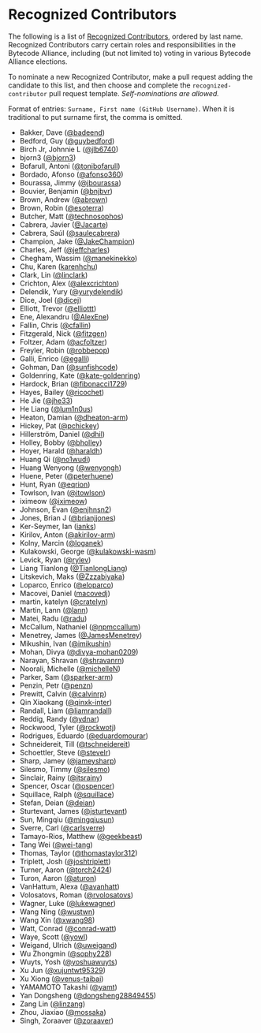 # Recognized Contributors

The following is a list of [Recognized Contributors](https://github.com/bytecodealliance/governance/blob/main/TSC/charter.md#recognized-contributors), ordered by last name. Recognized Contributors carry certain roles and responsibilities in the Bytecode Alliance, including (but not limited to) voting in various Bytecode Alliance elections.

To nominate a new Recognized Contributor, make a pull request adding the candidate to this list, and then choose and complete the `recognized-contributor` pull request template. _Self-nominations are allowed._

Format of entries: `Surname, First name (GitHub Username)`. When it is traditional to put surname first, the comma is omitted.

* Bakker, Dave ([@badeend](https://github.com/badeend))
* Bedford, Guy ([@guybedford](https://github.com/guybedford))
* Birch Jr, Johnnie L ([@jlb6740](https://github.com/jlb6740))
* bjorn3 ([@bjorn3](https://github.com/bjorn3))
* Bofarull, Antoni ([@tonibofarull](https://github.com/tonibofarull))
* Bordado, Afonso ([@afonso360](https://github.com/afonso360))
* Bourassa, Jimmy ([@jbourassa](https://github.com/jbourassa))
* Bouvier, Benjamin ([@bnjbvr](https://github.com/bnjbvr))
* Brown, Andrew ([@abrown](https://github.com/abrown))
* Brown, Robin ([@esoterra](https://github.com/esoterra))
* Butcher, Matt ([@technosophos](https://github.com/technosophos))
* Cabrera, Javier ([@Jacarte](https://github.com/Jacarte))
* Cabrera, Saúl ([@saulecabrera](https://github.com/saulecabrera))
* Champion, Jake ([@JakeChampion](https://GitHub.com/jakechampion))
* Charles, Jeff ([@jeffcharles](https://github.com/jeffcharles))
* Chegham, Wassim ([@manekinekko](https://github.com/manekinekko))
* Chu, Karen ([karenhchu](https://github.com/karenhchu))
* Clark, Lin ([@linclark](https://github.com/linclark))
* Crichton, Alex ([@alexcrichton](https://github.com/alexcrichton))
* Delendik, Yury ([@yurydelendik](https://github.com/yurydelendik))
* Dice, Joel ([@dicej](https://github.com/dicej))
* Elliott, Trevor ([@elliottt](https://github.com/elliottt))
* Ene, Alexandru ([@AlexEne](https://github.com/AlexEne))
* Fallin, Chris ([@cfallin](https://github.com/cfallin))
* Fitzgerald, Nick ([@fitzgen](https://github.com/fitzgen))
* Foltzer, Adam ([@acfoltzer](https://github.com/acfoltzer))
* Freyler, Robin ([@robbepop](https://github.com/robbepop))
* Galli, Enrico ([@egalli](https://github.com/egalli))
* Gohman, Dan ([@sunfishcode](https://github.com/sunfishcode))
* Goldenring, Kate ([@kate-goldenring](https://github.com/kate-goldenring))
* Hardock, Brian ([@fibonacci1729](https://github.com/fibonacci1729))
* Hayes, Bailey ([@ricochet](https://github.com/ricochet))
* He Jie ([@jhe33](https://github.com/jhe33))
* He Liang ([@lum1n0us](https://github.com/lum1n0us))
* Heaton, Damian ([@dheaton-arm](https://github.com/dheaton-arm))
* Hickey, Pat ([@pchickey](https://github.com/pchickey))
* Hillerström, Daniel ([@dhil](https://github.com/dhil))
* Holley, Bobby ([@bholley](https://github.com/bholley))
* Hoyer, Harald ([@haraldh](https://github.com/haraldh))
* Huang Qi ([@no1wudi](https://github.com/no1wudi))
* Huang Wenyong ([@wenyongh](https://github.com/wenyongh))
* Huene, Peter ([@peterhuene](https://github.com/peterhuene))
* Hunt, Ryan ([@eqrion](https://github.com/eqrion))
* Towlson, Ivan ([@itowlson](https://github.com/itowlson))
* iximeow ([@iximeow](https://github.com/iximeow))
* Johnson, Evan ([@enjhnsn2](https://github.com/enjhnsn2))
* Jones, Brian J ([@brianjjones](https://github.com/brianjjones))
* Ker-Seymer, Ian ([ianks](https://github.com/ianks))
* Kirilov, Anton ([@akirilov-arm](https://github.com/akirilov-arm))
* Kolny, Marcin ([@loganek](https://github.com/loganek))
* Kulakowski, George ([@kulakowski-wasm](https://github.com/kulakowski-wasm))
* Levick, Ryan ([@rylev](https://github.com/rylev/))
* Liang Tianlong ([@TianlongLiang](https://github.com/TianlongLiang))
* Litskevich, Maks ([@Zzzabiyaka](https://github.com/Zzzabiyaka))
* Loparco, Enrico ([@eloparco](https://github.com/eloparco))
* Macovei, Daniel ([macovedj](https://github.com/macovedj))
* martin, katelyn ([@cratelyn](https://github.com/cratelyn))
* Martin, Lann ([@lann](https://github.com/lann))
* Matei, Radu ([@radu](https://github.com/radu-matei))
* McCallum, Nathaniel ([@npmccallum](https://github.com/npmccallum))
* Menetrey, James ([@JamesMenetrey](https://github.com/JamesMenetrey))
* Mikushin, Ivan ([@imikushin](https://github.com/imikushin))
* Mohan, Divya ([@divya-mohan0209](https://github.com/divya-mohan0209))
* Narayan, Shravan ([@shravanrn](https://github.com/shravanrn))
* Noorali, Michelle ([@michelleN](https://github.com/michelleN))
* Parker, Sam ([@sparker-arm](https://github.com/sparker-arm))
* Penzin, Petr ([@penzn](https://github.com/penzn))
* Prewitt, Calvin ([@calvinrp](https://github.com/calvinrp))
* Qin Xiaokang ([@qinxk-inter](https://github.com/qinxk-inter))
* Randall, Liam ([@liamrandall](https://github.com/liamrandall))
* Reddig, Randy ([@ydnar](https://github.com/ydnar))
* Rockwood, Tyler ([@rockwotj](https://github.com/rockwotj))
* Rodrigues, Eduardo ([@eduardomourar](https://github.com/eduardomourar))
* Schneidereit, Till ([@tschneidereit](https://github.com/tschneidereit))
* Schoettler, Steve ([@stevelr](https://github.com/stevelr))
* Sharp, Jamey ([@jameysharp](https://github.com/jameysharp))
* Silesmo, Timmy ([@silesmo](https://github.com/silesmo))
* Sinclair, Rainy ([@itsrainy](https://github.com/itsrainy))
* Spencer, Oscar ([@ospencer](https://github.com/ospencer))
* Squillace, Ralph ([@squillace](https://github.com/squillace))
* Stefan, Deian ([@deian](https://github.com/deian))
* Sturtevant, James ([@jsturtevant](https://github.com/jsturtevant))
* Sun, Mingqiu ([@mingqiusun](https://github.com/mingqiusun))
* Sverre, Carl ([@carlsverre](https://github.com/carlsverre))
* Tamayo-Rios, Matthew ([@geekbeast](https://github.com/geekbeast))
* Tang Wei ([@wei-tang](https://github.com/wei-tang))
* Thomas, Taylor ([@thomastaylor312](https://github.com/thomastaylor312))
* Triplett, Josh ([@joshtriplett](https://github.com/joshtriplett))
* Turner, Aaron ([@torch2424](https://github.com/torch2424))
* Turon, Aaron ([@aturon](https://github.com/aturon))
* VanHattum, Alexa ([@avanhatt](https://github.com/avanhatt))
* Volosatovs, Roman ([@rvolosatovs](https://github.com/rvolosatovs))
* Wagner, Luke ([@lukewagner](https://github.com/lukewagner))
* Wang Ning ([@wustwn](https://github.com/wustwn))
* Wang Xin ([@xwang98](https://github.com/xwang98))
* Watt, Conrad ([@conrad-watt](https://github.com/conrad-watt))
* Waye, Scott ([@yowl](https://github.com/yowl))
* Weigand, Ulrich ([@uweigand](https://github.com/uweigand))
* Wu Zhongmin ([@sophy228](https://github.com/sophy228))
* Wuyts, Yosh ([@yoshuawuyts](https://github.com/yoshuawuyts))
* Xu Jun ([@xujuntwt95329](https://github.com/xujuntwt95329))
* Xu Xiong ([@venus-taibai](https://github.com/venus-taibai))
* YAMAMOTO Takashi ([@yamt](https://github.com/yamt))
* Yan Dongsheng ([@dongsheng28849455](https://github.com/dongsheng28849455))
* Zang Lin ([@linzang](https://github.com/linzang))
* Zhou, Jiaxiao ([@mossaka](https://github.com/mossaka))
* Singh, Zoraaver ([@zoraaver](https://github.com/zoraaver))
